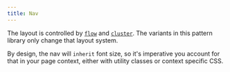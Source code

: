 ```yaml
---
title: Nav
---
```


The layout is controlled by [`flow`](/pattern-library/css-compositions/#flow) and [`cluster`](/pattern-library/css-compositions/#cluster). The variants in this pattern library only change that layout system.

By design, the nav will `inherit` font size, so it's imperative you account for that in your page context, either with utility classes or context specific CSS.
